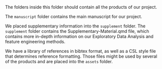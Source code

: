 The folders inside this folder should contain all the products of our project.

The `manuscript` folder contains the main manuscript for our project.

We placed supplementary information into the `supplement` folder. The `supplement` folder contains the Supplementary-Material.qmd file, which contains more in-depth information on our Exploratory Data Analysis and feature engineering methods. 

We have a library of references in bibtex format, as well as a CSL style file that determines reference formatting. Those files might be used by several of the products and are placed into the `assets` folder.
